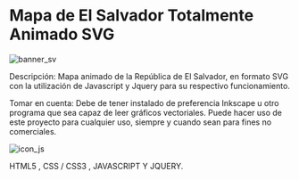 # Mapa de El Salvador Totalmente Animado SVG

![banner_sv](https://user-images.githubusercontent.com/44457989/47593389-72105580-d934-11e8-968c-4ea688c56b0a.jpg)

Descripción:
Mapa animado de la República de El Salvador, en formato SVG con la utilización de Javascript y Jquery para su respectivo funcionamiento.

Tomar en cuenta:
Debe de tener instalado de preferencia Inkscape u otro programa que sea capaz de leer gráficos vectoriales.
Puede hacer uso de este proyecto para cualquier uso, siempre y cuando sean para fines no comerciales.

![icon_js](https://user-images.githubusercontent.com/44457989/47593369-6329a300-d934-11e8-87d8-8263b999dd5d.png)

HTML5 , CSS / CSS3 , JAVASCRIPT Y JQUERY.
